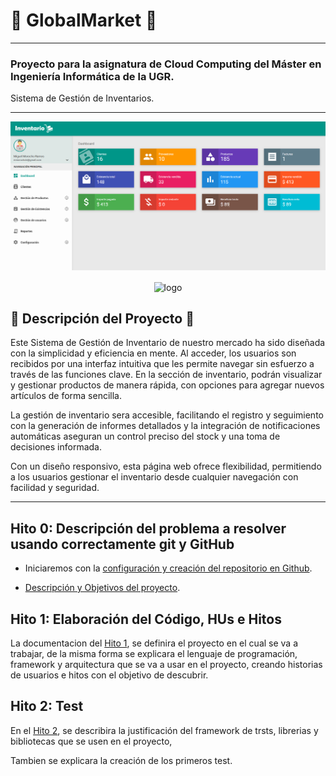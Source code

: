 # :convenience_store: GlobalMarket :convenience_store:

---
### Proyecto para la asignatura de Cloud Computing del Máster en Ingeniería Informática de la UGR.
Sistema de Gestión de Inventarios.
***

![a](https://github.com/MigueTimberland/inventory/blob/master/Docs/PantallaInventario.png)

<p align='center'>
<img src="./master/Docs/PantallaInventario.png" alt="logo" height="160" width=60% align='center'/>
</p>

## :pencil: Descripción del Proyecto :pencil:

Este Sistema de Gestión de Inventario de nuestro mercado ha sido diseñada con la simplicidad y eficiencia en mente. Al acceder, los usuarios son recibidos por una interfaz intuitiva que les permite navegar sin esfuerzo a través de las funciones clave. En la sección de inventario, podrán visualizar y gestionar productos de manera rápida, con opciones para agregar nuevos artículos de forma sencilla. 

La gestión de inventario sera accesible, facilitando el registro y seguimiento con la generación de informes detallados y la integración de notificaciones automáticas aseguran un control preciso del stock y una toma de decisiones informada. 

Con un diseño responsivo, esta página web ofrece flexibilidad, permitiendo a los usuarios gestionar el inventario desde cualquier navegación con facilidad y seguridad.

***

## Hito 0: Descripción del problema a resolver usando correctamente git y GitHub

 - Iniciaremos con la [configuración y creación del repositorio en Github](https://github.com/MigueTimberland/inventory/blob/master/Docs/Hito0_Configuracion.md).
 
 - [Descripción y Objetivos del proyecto](https://github.com/MigueTimberland/inventory/blob/master/Docs/Hito0_Explicacion.md).

## Hito 1: Elaboración del Código, HUs e Hitos

La documentacion del [Hito 1](https://github.com/MigueTimberland/inventory/blob/master/Docs/Hito1.md), se definira el proyecto en el cual se va a trabajar, de la misma forma se explicara el lenguaje de programación, framework y arquitectura que se va a usar en el proyecto, creando historias de usuarios e hitos con el objetivo de descubrir. 

## Hito 2: Test

En el [Hito 2](https://github.com/MigueTimberland/inventory/blob/master/Docs/Hito2.md), se describira  la justificación del framework de trsts, librerias y bibliotecas que se usen en el proyecto, 

Tambien se explicara la creación de los primeros test.



